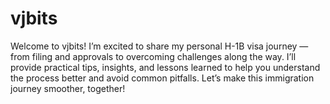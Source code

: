 # vjbits
Welcome to vjbits! I’m excited to share my personal H-1B visa journey — from filing and approvals to overcoming challenges along the way. I’ll provide practical tips, insights, and lessons learned to help you understand the process better and avoid common pitfalls. Let’s make this immigration journey smoother, together!

